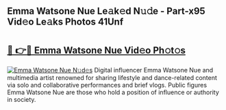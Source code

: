 ## Emma Watsone Nue Le𝚊k𝚎d N𝚞𝚍e - Part-x95 Vid𝚎o Le𝚊ks Photos 41Unf

# <h2><a href="http://fb5uaa.evod.top/?m=Emma+Watsone+Nue">🔗 👉🔴 Emma Watsone Nue Vid𝚎o Ph𝚘t𝚘s</a></h2>

[![Emma Watsone Nue N𝚞d𝚎s](https://i.imgur.com/8V9OHl7.gif)](http://fb5uaa.evod.top/?m=Emma+Watsone+Nue)
Digital influencer Emma Watsone Nue and multimedia artist renowned for sharing lifestyle and dance-related content via solo and collaborative performances and brief vlogs. Public figures Emma Watsone Nue are those who hold a position of influence or authority in society. 
